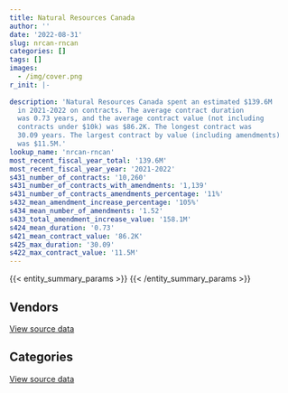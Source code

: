 ```yaml
---
title: Natural Resources Canada
author: ''
date: '2022-08-31'
slug: nrcan-rncan
categories: []
tags: []
images:
  - /img/cover.png
r_init: |-
  
description: 'Natural Resources Canada spent an estimated $139.6M
  in 2021-2022 on contracts. The average contract duration
  was 0.73 years, and the average contract value (not including
  contracts under $10k) was $86.2K. The longest contract was
  30.09 years. The largest contract by value (including amendments)
  was $11.5M.'
lookup_name: 'nrcan-rncan'
most_recent_fiscal_year_total: '139.6M'
most_recent_fiscal_year_year: '2021-2022'
s431_number_of_contracts: '10,260'
s431_number_of_contracts_with_amendments: '1,139'
s431_number_of_contracts_amendments_percentage: '11%'
s432_mean_amendment_increase_percentage: '105%'
s434_mean_number_of_amendments: '1.52'
s433_total_amendment_increase_value: '158.1M'
s424_mean_duration: '0.73'
s421_mean_contract_value: '86.2K'
s425_max_duration: '30.09'
s422_max_contract_value: '11.5M'
---
```


<script src="/rmarkdown-libs/htmlwidgets/htmlwidgets.js"></script>
<link href="/rmarkdown-libs/datatables-css/datatables-crosstalk.css" rel="stylesheet" />
<script src="/rmarkdown-libs/datatables-binding/datatables.js"></script>
<script src="/rmarkdown-libs/jquery/jquery-3.6.0.min.js"></script>
<link href="/rmarkdown-libs/dt-core-bootstrap/css/dataTables.bootstrap.min.css" rel="stylesheet" />
<link href="/rmarkdown-libs/dt-core-bootstrap/css/dataTables.bootstrap.extra.css" rel="stylesheet" />
<script src="/rmarkdown-libs/dt-core-bootstrap/js/jquery.dataTables.min.js"></script>
<script src="/rmarkdown-libs/dt-core-bootstrap/js/dataTables.bootstrap.min.js"></script>
<link href="/rmarkdown-libs/crosstalk/css/crosstalk.min.css" rel="stylesheet" />
<script src="/rmarkdown-libs/crosstalk/js/crosstalk.min.js"></script>
<script src="/rmarkdown-libs/htmlwidgets/htmlwidgets.js"></script>
<link href="/rmarkdown-libs/datatables-css/datatables-crosstalk.css" rel="stylesheet" />
<script src="/rmarkdown-libs/datatables-binding/datatables.js"></script>
<script src="/rmarkdown-libs/jquery/jquery-3.6.0.min.js"></script>
<link href="/rmarkdown-libs/dt-core-bootstrap/css/dataTables.bootstrap.min.css" rel="stylesheet" />
<link href="/rmarkdown-libs/dt-core-bootstrap/css/dataTables.bootstrap.extra.css" rel="stylesheet" />
<script src="/rmarkdown-libs/dt-core-bootstrap/js/jquery.dataTables.min.js"></script>
<script src="/rmarkdown-libs/dt-core-bootstrap/js/dataTables.bootstrap.min.js"></script>
<link href="/rmarkdown-libs/crosstalk/css/crosstalk.min.css" rel="stylesheet" />
<script src="/rmarkdown-libs/crosstalk/js/crosstalk.min.js"></script>

{{< entity_summary_params >}}
{{< /entity_summary_params >}}

## Vendors

<div id="htmlwidget-1" style="width:100%;height:auto;" class="datatables html-widget"></div>
<script type="application/json" data-for="htmlwidget-1">{"x":{"style":"bootstrap","filter":"none","vertical":false,"data":[["<a href=\"/vendors/4_office_automation/\">4 Office Automation<\/a>","<a href=\"/vendors/49_solutions/\">49 Solutions<\/a>","<a href=\"/vendors/ab_sciex/\">AB Sciex<\/a>","<a href=\"/vendors/acart_communications/\">Acart Communications<\/a>","<a href=\"/vendors/accenture/\">Accenture<\/a>","<a href=\"/vendors/acosys_consulting_services/\">Acosys Consulting Services<\/a>","<a href=\"/vendors/adga_group/\">ADGA Group<\/a>","<a href=\"/vendors/advanced_business_interiors/\">Advanced Business Interiors<\/a>","<a href=\"/vendors/advanced_chippewa_technologies/\">Advanced Chippewa Technologies<\/a>","<a href=\"/vendors/aecom/\">AECOM<\/a>","<a href=\"/vendors/agilent/\">Agilent<\/a>","<a href=\"/vendors/air_liquide_canada/\">Air Liquide Canada<\/a>","<a href=\"/vendors/air_tindi/\">Air Tindi<\/a>","<a href=\"/vendors/alpine_helicopters/\">Alpine Helicopters<\/a>","<a href=\"/vendors/als_canada/\">ALS Canada<\/a>","<a href=\"/vendors/altis_human_resources/\">Altis Human Resources<\/a>","<a href=\"/vendors/amazon/\">Amazon<\/a>","<a href=\"/vendors/ameresco_canada/\">Ameresco Canada<\/a>","<a href=\"/vendors/ansys_canada/\">Ansys Canada<\/a>","<a href=\"/vendors/aon_reed_stenhouse/\">Aon Reed Stenhouse<\/a>","<a href=\"/vendors/applied_electonics/\">Applied Electonics<\/a>","<a href=\"/vendors/apption/\">Apption<\/a>","<a href=\"/vendors/arcadis_canada/\">Arcadis Canada<\/a>","<a href=\"/vendors/ari_financial_services/\">ARI Financial Services<\/a>","<a href=\"/vendors/artemp_personnel_services/\">Artemp Personnel Services<\/a>","<a href=\"/vendors/asokan_business_interiors/\">Asokan Business Interiors<\/a>","<a href=\"/vendors/atco/\">ATCO<\/a>","<a href=\"/vendors/avi_spl_canada/\">AVI SPL Canada<\/a>","<a href=\"/vendors/avjet_holding/\">AVJET Holding<\/a>","<a href=\"/vendors/banfield_seguin/\">Banfield Seguin<\/a>","<a href=\"/vendors/bdo_canada/\">BDO Canada<\/a>","<a href=\"/vendors/beckman_coulter_canada/\">Beckman Coulter Canada<\/a>","<a href=\"/vendors/bell_canada/\">Bell Canada<\/a>","<a href=\"/vendors/blumetric_environmental/\">Blumetric Environmental<\/a>","<a href=\"/vendors/bmt_fleet_technology/\">BMT Fleet Technology<\/a>","<a href=\"/vendors/bouthillette_parizeau/\">Bouthillette Parizeau<\/a>","<a href=\"/vendors/brandt_tractor/\">Brandt Tractor<\/a>","<a href=\"/vendors/bruker/\">Bruker<\/a>","<a href=\"/vendors/bureau_veritas/\">Bureau Veritas<\/a>","<a href=\"/vendors/c_core/\">C Core<\/a>","<a href=\"/vendors/cache_computer_consulting/\">Cache Computer Consulting<\/a>","<a href=\"/vendors/calian/\">Calian<\/a>","<a href=\"/vendors/campbell_scientific_canada/\">Campbell Scientific Canada<\/a>","<a href=\"/vendors/canada_post/\">Canada Post<\/a>","<a href=\"/vendors/canadian_corps_of_commissionaires/\">Canadian Corps of Commissionaires<\/a>","<a href=\"/vendors/canadian_helicopters/\">Canadian Helicopters<\/a>","<a href=\"/vendors/canadian_north/\">Canadian North<\/a>","<a href=\"/vendors/canadian_red_cross/\">Canadian Red Cross<\/a>","<a href=\"/vendors/canadian_standards_association/\">Canadian Standards Association<\/a>","<a href=\"/vendors/canon/\">Canon<\/a>","<a href=\"/vendors/cansel_survey_equipment/\">Cansel Survey Equipment<\/a>","<a href=\"/vendors/carahsoft_technology/\">Carahsoft Technology<\/a>","<a href=\"/vendors/carleton_university/\">Carleton University<\/a>","<a href=\"/vendors/cbci_telecom/\">CBCI Telecom<\/a>","<a href=\"/vendors/cdw_canada/\">CDW Canada<\/a>","<a href=\"/vendors/cgi/\">CGI<\/a>","<a href=\"/vendors/charron_human_resources/\">Charron Human Resources<\/a>","<a href=\"/vendors/chubb_edwards/\">Chubb Edwards<\/a>","<a href=\"/vendors/cision_canada/\">Cision Canada<\/a>","<a href=\"/vendors/cistel_technology/\">Cistel Technology<\/a>","<a href=\"/vendors/click_networks/\">Click Networks<\/a>","<a href=\"/vendors/cofomo/\">Cofomo<\/a>","<a href=\"/vendors/colliers_project_leaders/\">Colliers Project Leaders<\/a>","<a href=\"/vendors/compugen/\">Compugen<\/a>","<a href=\"/vendors/concept_controls/\">Concept Controls<\/a>","<a href=\"/vendors/contract_community/\">Contract Community<\/a>","<a href=\"/vendors/coradix_technology_consulting/\">Coradix Technology Consulting<\/a>","<a href=\"/vendors/cossette_communications/\">Cossette Communications<\/a>","<a href=\"/vendors/cpcs_transcom/\">CPCS Transcom<\/a>","<a href=\"/vendors/csdc_systems/\">CSDC Systems<\/a>","<a href=\"/vendors/d4is_solutions/\">D4IS Solutions<\/a>","<a href=\"/vendors/dalhousie_university/\">Dalhousie University<\/a>","<a href=\"/vendors/dalian_enterprises/\">Dalian Enterprises<\/a>","<a href=\"/vendors/dasco_equipment/\">DASCO Equipment<\/a>","<a href=\"/vendors/decisive_group/\">Decisive Group<\/a>","<a href=\"/vendors/dell_computer/\">Dell Computer<\/a>","<a href=\"/vendors/deloitte/\">Deloitte<\/a>","<a href=\"/vendors/dew_engineering/\">DEW Engineering<\/a>","<a href=\"/vendors/dillon_consulting/\">Dillon Consulting<\/a>","<a href=\"/vendors/dnr_consulting_group/\">DNR Consulting Group<\/a>","<a href=\"/vendors/donna_cona/\">Donna Cona<\/a>","<a href=\"/vendors/dst_consulting_engineers/\">DST Consulting Engineers<\/a>","<a href=\"/vendors/dynabook_canada/\">Dynabook Canada<\/a>","<a href=\"/vendors/dynamic_personnel_consultants/\">Dynamic Personnel Consultants<\/a>","<a href=\"/vendors/eagle_professional_resources/\">Eagle Professional Resources<\/a>","<a href=\"/vendors/eastpoint_engineering/\">Eastpoint Engineering<\/a>","<a href=\"/vendors/ebsco_canada/\">EBSCO Canada<\/a>","<a href=\"/vendors/eclipsys_solutions/\">Eclipsys Solutions<\/a>","<a href=\"/vendors/ecole_de_langues_abce/\">Ecole De Langues Abce<\/a>","<a href=\"/vendors/ecole_de_langues_la_cite/\">Ecole De Langues La Cite<\/a>","<a href=\"/vendors/ekos_research_associates/\">Ekos Research Associates<\/a>","<a href=\"/vendors/elsevier/\">Elsevier<\/a>","<a href=\"/vendors/empowered_networks/\">Empowered Networks<\/a>","<a href=\"/vendors/englobe/\">Englobe<\/a>","<a href=\"/vendors/entrust/\">Entrust<\/a>","<a href=\"/vendors/environics_research_group/\">Environics Research Group<\/a>","<a href=\"/vendors/eperformance/\">Eperformance<\/a>","<a href=\"/vendors/ernst_young/\">Ernst Young<\/a>","<a href=\"/vendors/esbe_scientific_industries/\">ESBE Scientific Industries<\/a>","<a href=\"/vendors/esri/\">ESRI<\/a>","<a href=\"/vendors/excel_human_resources/\">Excel Human Resources<\/a>","<a href=\"/vendors/exp_services/\">EXP Services<\/a>","<a href=\"/vendors/factiva/\">Factiva<\/a>","<a href=\"/vendors/fast_forward_french/\">Fast Forward French<\/a>","<a href=\"/vendors/fast_track_staffing/\">Fast Track Staffing<\/a>","<a href=\"/vendors/fca_canada/\">FCA Canada<\/a>","<a href=\"/vendors/federal_express_canada/\">Federal Express Canada<\/a>","<a href=\"/vendors/felix_technology/\">Felix Technology<\/a>","<a href=\"/vendors/first_air/\">First Air<\/a>","<a href=\"/vendors/flight_fuels/\">Flight Fuels<\/a>","<a href=\"/vendors/fmc_professionals/\">FMC Professionals<\/a>","<a href=\"/vendors/ford_motor_company/\">Ford Motor Company<\/a>","<a href=\"/vendors/fsc/\">FSC<\/a>","<a href=\"/vendors/fujitsu/\">Fujitsu<\/a>","<a href=\"/vendors/gamble_technologies/\">Gamble Technologies<\/a>","<a href=\"/vendors/gartner/\">Gartner<\/a>","<a href=\"/vendors/gateway_mechanical_services/\">Gateway Mechanical Services<\/a>","<a href=\"/vendors/gc_strategies/\">GC Strategies<\/a>","<a href=\"/vendors/general_dynamics/\">General Dynamics<\/a>","<a href=\"/vendors/general_motors/\">General Motors<\/a>","<a href=\"/vendors/genesis_integration/\">Genesis Integration<\/a>","<a href=\"/vendors/genome_quebec/\">Genome Quebec<\/a>","<a href=\"/vendors/getinge_canada/\">Getinge Canada<\/a>","<a href=\"/vendors/gfl_environmental/\">GFL Environmental<\/a>","<a href=\"/vendors/ghd/\">GHD<\/a>","<a href=\"/vendors/gilmore_reproductions/\">Gilmore Reproductions<\/a>","<a href=\"/vendors/glasshouse_systems/\">GlassHouse Systems<\/a>","<a href=\"/vendors/global_knowledge/\">Global Knowledge<\/a>","<a href=\"/vendors/global_total_office/\">Global Total Office<\/a>","<a href=\"/vendors/global_upholstery/\">Global Upholstery<\/a>","<a href=\"/vendors/golder_associates/\">Golder Associates<\/a>","<a href=\"/vendors/goss_gilroy/\">Goss Gilroy<\/a>","<a href=\"/vendors/grand_toy/\">Grand Toy<\/a>","<a href=\"/vendors/graybridge_international_consulting/\">Graybridge International Consulting<\/a>","<a href=\"/vendors/great_slave_helicopters/\">Great Slave Helicopters<\/a>","<a href=\"/vendors/h_h_construction/\">H H Construction<\/a>","<a href=\"/vendors/harnois_energies/\">Harnois Energies<\/a>","<a href=\"/vendors/hatch/\">Hatch<\/a>","<a href=\"/vendors/haworth/\">Haworth<\/a>","<a href=\"/vendors/hewlett_packard/\">Hewlett Packard<\/a>","<a href=\"/vendors/hexagon/\">Hexagon<\/a>","<a href=\"/vendors/hitachi_data_systems/\">Hitachi Data Systems<\/a>","<a href=\"/vendors/honeywell/\">Honeywell<\/a>","<a href=\"/vendors/horizant/\">Horizant<\/a>","<a href=\"/vendors/hoskin_scientific/\">Hoskin Scientific<\/a>","<a href=\"/vendors/hubspoke/\">HubSpoke<\/a>","<a href=\"/vendors/hypertec/\">Hypertec<\/a>","<a href=\"/vendors/ibiska_telecom/\">Ibiska Telecom<\/a>","<a href=\"/vendors/ibm_canada/\">IBM Canada<\/a>","<a href=\"/vendors/idp_group/\">Idp Group<\/a>","<a href=\"/vendors/ifathom/\">iFathom<\/a>","<a href=\"/vendors/ihs_global/\">IHS Global<\/a>","<a href=\"/vendors/iic_technologies/\">IIC Technologies<\/a>","<a href=\"/vendors/imp_group/\">IMP Group<\/a>","<a href=\"/vendors/info_tech_research_group/\">Info Tech Research Group<\/a>","<a href=\"/vendors/integra_networks/\">Integra Networks<\/a>","<a href=\"/vendors/interactive_audio_visual/\">Interactive Audio Visual<\/a>","<a href=\"/vendors/ipss/\">IPSS<\/a>","<a href=\"/vendors/iron_mountain/\">Iron Mountain<\/a>","<a href=\"/vendors/itex/\">ITEX<\/a>","<a href=\"/vendors/j_l_richards_associates/\">J L Richards Associates<\/a>","<a href=\"/vendors/john_wiley_sons/\">John Wiley Sons<\/a>","<a href=\"/vendors/kenn_borek_air/\">Kenn Borek Air<\/a>","<a href=\"/vendors/keystone_environmental/\">Keystone Environmental<\/a>","<a href=\"/vendors/kone/\">KONE<\/a>","<a href=\"/vendors/konica_minolta_business_solutions/\">Konica Minolta Business Solutions<\/a>","<a href=\"/vendors/kpmg/\">KPMG<\/a>","<a href=\"/vendors/kubota_canada/\">Kubota Canada<\/a>","<a href=\"/vendors/kudlik_construction/\">Kudlik Construction<\/a>","<a href=\"/vendors/kwc_architects/\">Kwc Architects<\/a>","<a href=\"/vendors/language_research_development_group/\">Language Research Development Group<\/a>","<a href=\"/vendors/lansdowne_technologies/\">Lansdowne Technologies<\/a>","<a href=\"/vendors/leo_pisces_services_group/\">Leo Pisces Services Group<\/a>","<a href=\"/vendors/life_technologies/\">Life Technologies<\/a>","<a href=\"/vendors/like_10/\">Like 10<\/a>","<a href=\"/vendors/linovati/\">Linovati<\/a>","<a href=\"/vendors/lionbridge/\">Lionbridge<\/a>","<a href=\"/vendors/lumina_it/\">Lumina IT<\/a>","<a href=\"/vendors/m_d_charlton/\">M D Charlton<\/a>","<a href=\"/vendors/macdonald_dettwiler_and_associates/\">Macdonald Dettwiler and Associates<\/a>","<a href=\"/vendors/maplesoft_consulting/\">Maplesoft Consulting<\/a>","<a href=\"/vendors/marine_contractors/\">Marine Contractors<\/a>","<a href=\"/vendors/martec/\">Martec<\/a>","<a href=\"/vendors/maverin/\">Maverin<\/a>","<a href=\"/vendors/maxsys_staffing_and_consulting/\">Maxsys Staffing and Consulting<\/a>","<a href=\"/vendors/mcelhanney_associates/\">McElhanney Associates<\/a>","<a href=\"/vendors/mckinsey_and_company/\">McKinsey and Company<\/a>","<a href=\"/vendors/mcw_custom_energy_solutions/\">MCW Custom Energy Solutions<\/a>","<a href=\"/vendors/mdos_consulting/\">MDOS Consulting<\/a>","<a href=\"/vendors/media_q/\">Media Q<\/a>","<a href=\"/vendors/messa_computing/\">Messa Computing<\/a>","<a href=\"/vendors/mgis/\">MGIS<\/a>","<a href=\"/vendors/michael_wager_consulting/\">Michael Wager Consulting<\/a>","<a href=\"/vendors/microsoft_canada/\">Microsoft Canada<\/a>","<a href=\"/vendors/millbrook_tactical/\">Millbrook Tactical<\/a>","<a href=\"/vendors/mindwire_systems/\">Mindwire Systems<\/a>","<a href=\"/vendors/mishkumi_technologies/\">Mishkumi Technologies<\/a>","<a href=\"/vendors/mnp/\">MNP<\/a>","<a href=\"/vendors/modis_canada/\">Modis Canada<\/a>","<a href=\"/vendors/moriyama_teshima_architects/\">Moriyama Teshima Architects<\/a>","<a href=\"/vendors/morpho_canada/\">Morpho Canada<\/a>","<a href=\"/vendors/morrison_hershfield/\">Morrison Hershfield<\/a>","<a href=\"/vendors/mts_allstream/\">MTS Allstream<\/a>","<a href=\"/vendors/mustang_helicopters/\">Mustang Helicopters<\/a>","<a href=\"/vendors/mustang_survival/\">Mustang Survival<\/a>","<a href=\"/vendors/nanometrics/\">Nanometrics<\/a>","<a href=\"/vendors/nations_translation_group/\">Nations Translation Group<\/a>","<a href=\"/vendors/nattiq/\">NATTIQ<\/a>","<a href=\"/vendors/newfound_recruiting/\">Newfound Recruiting<\/a>","<a href=\"/vendors/nisha_techonologies/\">Nisha Techonologies<\/a>","<a href=\"/vendors/nitam_solutions/\">Nitam Solutions<\/a>","<a href=\"/vendors/northern_micro/\">Northern Micro<\/a>","<a href=\"/vendors/nova_networks/\">Nova Networks<\/a>","<a href=\"/vendors/onx_enterprise_solutions/\">OnX Enterprise Solutions<\/a>","<a href=\"/vendors/openframe_technologies/\">OpenFrame Technologies<\/a>","<a href=\"/vendors/opentext/\">OpenText<\/a>","<a href=\"/vendors/oracle_canada/\">Oracle Canada<\/a>","<a href=\"/vendors/orangutech/\">Orangutech<\/a>","<a href=\"/vendors/pacwill_environmental/\">Pacwill Environmental<\/a>","<a href=\"/vendors/pal_aerospace/\">PAL Aerospace<\/a>","<a href=\"/vendors/paladin_group/\">Paladin Group<\/a>","<a href=\"/vendors/panasonic/\">Panasonic<\/a>","<a href=\"/vendors/pepco/\">Pepco<\/a>","<a href=\"/vendors/petrovalue_products/\">PetroValue Products<\/a>","<a href=\"/vendors/phaselock_systems_international/\">Phaselock Systems International<\/a>","<a href=\"/vendors/pitney_bowes/\">Pitney Bowes<\/a>","<a href=\"/vendors/podolinsky_equipment/\">Podolinsky Equipment<\/a>","<a href=\"/vendors/polaris_industries/\">Polaris Industries<\/a>","<a href=\"/vendors/portage_personnel/\">Portage Personnel<\/a>","<a href=\"/vendors/pra/\">PRA<\/a>","<a href=\"/vendors/precisionit/\">PrecisionIT<\/a>","<a href=\"/vendors/pricewaterhouse_coopers/\">Pricewaterhouse Coopers<\/a>","<a href=\"/vendors/printers_plus/\">Printers Plus<\/a>","<a href=\"/vendors/procom_consultants/\">Procom Consultants<\/a>","<a href=\"/vendors/promaxis/\">Promaxis<\/a>","<a href=\"/vendors/proquest/\">ProQuest<\/a>","<a href=\"/vendors/protak_consulting_group/\">Protak Consulting Group<\/a>","<a href=\"/vendors/purespirit_solutions/\">PureSpirIT Solutions<\/a>","<a href=\"/vendors/qiagen/\">QIAGEN<\/a>","<a href=\"/vendors/qinetiq/\">QinetiQ<\/a>","<a href=\"/vendors/qmr/\">QMR<\/a>","<a href=\"/vendors/quantum_management_services/\">Quantum Management Services<\/a>","<a href=\"/vendors/queen_s_university/\">Queen’s University<\/a>","<a href=\"/vendors/r_e_gilmore_investments/\">R E Gilmore Investments<\/a>","<a href=\"/vendors/r_r_international_translation/\">R R International Translation<\/a>","<a href=\"/vendors/radiation_solutions/\">Radiation Solutions<\/a>","<a href=\"/vendors/randstad/\">Randstad<\/a>","<a href=\"/vendors/raymond_chabot_grant_thornton/\">Raymond Chabot Grant Thornton<\/a>","<a href=\"/vendors/rgb_media/\">RGB Media<\/a>","<a href=\"/vendors/ricoh/\">Ricoh<\/a>","<a href=\"/vendors/risk_sciences_international/\">Risk Sciences International<\/a>","<a href=\"/vendors/s_p_global_market_intelligence/\">S P Global Market Intelligence<\/a>","<a href=\"/vendors/salesforce_canada/\">Salesforce Canada<\/a>","<a href=\"/vendors/samson_and_associates/\">Samson and Associates<\/a>","<a href=\"/vendors/samson_associes/\">Samson Associes<\/a>","<a href=\"/vendors/sas_institute/\">SAS Institute<\/a>","<a href=\"/vendors/sharp_electronics/\">Sharp Electronics<\/a>","<a href=\"/vendors/shi_canada/\">SHI Canada<\/a>","<a href=\"/vendors/si_systems/\">SI Systems<\/a>","<a href=\"/vendors/siemens/\">Siemens<\/a>","<a href=\"/vendors/sierra_systems_group/\">Sierra Systems Group<\/a>","<a href=\"/vendors/simex_defence/\">Simex Defence<\/a>","<a href=\"/vendors/simplex_grinnell/\">Simplex Grinnell<\/a>","<a href=\"/vendors/slr_consulting_canada/\">SLR Consulting Canada<\/a>","<a href=\"/vendors/snc_lavalin/\">SNC Lavalin<\/a>","<a href=\"/vendors/softchoice/\">Softchoice<\/a>","<a href=\"/vendors/softsim_technologies/\">Softsim Technologies<\/a>","<a href=\"/vendors/sra_staffing_solutions/\">SRA Staffing Solutions<\/a>","<a href=\"/vendors/st_joseph_print_group/\">St Joseph Print Group<\/a>","<a href=\"/vendors/stantec/\">Stantec<\/a>","<a href=\"/vendors/steris_canada/\">STERIS Canada<\/a>","<a href=\"/vendors/stiff_sentences/\">Stiff Sentences<\/a>","<a href=\"/vendors/stoneworks_technologies/\">Stoneworks Technologies<\/a>","<a href=\"/vendors/stratos/\">Stratos<\/a>","<a href=\"/vendors/systemscope/\">Systemscope<\/a>","<a href=\"/vendors/tag_hr/\">Tag HR<\/a>","<a href=\"/vendors/tecsis/\">Tecsis<\/a>","<a href=\"/vendors/teknion/\">Teknion<\/a>","<a href=\"/vendors/teksystems_canada/\">Teksystems Canada<\/a>","<a href=\"/vendors/telecom_computer_services/\">Telecom Computer Services<\/a>","<a href=\"/vendors/tenaquip/\">Tenaquip<\/a>","<a href=\"/vendors/teramach_technologies/\">Teramach Technologies<\/a>","<a href=\"/vendors/testforce_systems/\">Testforce Systems<\/a>","<a href=\"/vendors/tetra_tech/\">Tetra Tech<\/a>","<a href=\"/vendors/the_aim_group/\">The AIM Group<\/a>","<a href=\"/vendors/the_halifax_group/\">The Halifax Group<\/a>","<a href=\"/vendors/the_masha_krupp_translation_group/\">The Masha Krupp Translation Group<\/a>","<a href=\"/vendors/the_mathworks/\">The Mathworks<\/a>","<a href=\"/vendors/the_right_door_consulting/\">The Right Door Consulting<\/a>","<a href=\"/vendors/thermo_fisher_scientific/\">Thermo Fisher Scientific<\/a>","<a href=\"/vendors/thyssenkrupp_elevator/\">Thyssenkrupp Elevator<\/a>","<a href=\"/vendors/tiree/\">Tiree<\/a>","<a href=\"/vendors/toshiba_canada/\">Toshiba Canada<\/a>","<a href=\"/vendors/totem_offisource/\">Totem Offisource<\/a>","<a href=\"/vendors/toure_cleaning_services/\">Toure Cleaning Services<\/a>","<a href=\"/vendors/toyota/\">Toyota<\/a>","<a href=\"/vendors/transpolar_technology/\">Transpolar Technology<\/a>","<a href=\"/vendors/troy_life_fire_safety/\">Troy Life Fire Safety<\/a>","<a href=\"/vendors/tundra_technical_solutions/\">Tundra Technical Solutions<\/a>","<a href=\"/vendors/turtle_island_staffing/\">Turtle Island Staffing<\/a>","<a href=\"/vendors/tyco_integrated_fire_security/\">Tyco Integrated Fire Security<\/a>","<a href=\"/vendors/unisource/\">Unisource<\/a>","<a href=\"/vendors/universal_helicopters/\">Universal Helicopters<\/a>","<a href=\"/vendors/universite_laval/\">Universite Laval<\/a>","<a href=\"/vendors/university_of_alberta/\">University of Alberta<\/a>","<a href=\"/vendors/university_of_british_columbia/\">University of British Columbia<\/a>","<a href=\"/vendors/university_of_calgary/\">University of Calgary<\/a>","<a href=\"/vendors/university_of_guelph/\">University of Guelph<\/a>","<a href=\"/vendors/university_of_new_brunswick/\">University of New Brunswick<\/a>","<a href=\"/vendors/university_of_ottawa/\">University of Ottawa<\/a>","<a href=\"/vendors/university_of_regina/\">University of Regina<\/a>","<a href=\"/vendors/university_of_saskatchewan/\">University of Saskatchewan<\/a>","<a href=\"/vendors/university_of_toronto/\">University of Toronto<\/a>","<a href=\"/vendors/university_of_waterloo/\">University of Waterloo<\/a>","<a href=\"/vendors/university_of_western_ontario/\">University of Western Ontario<\/a>","<a href=\"/vendors/vaisala_canada/\">Vaisala Canada<\/a>","<a href=\"/vendors/veritaaq_technology_house/\">Veritaaq Technology House<\/a>","<a href=\"/vendors/vwr_international/\">VWR International<\/a>","<a href=\"/vendors/wajax/\">Wajax<\/a>","<a href=\"/vendors/waste_connections_of_canada/\">Waste Connections of Canada<\/a>","<a href=\"/vendors/waste_management_of_canada/\">Waste Management of Canada<\/a>","<a href=\"/vendors/waters/\">Waters<\/a>","<a href=\"/vendors/weatherhaven_canada/\">Weatherhaven Canada<\/a>","<a href=\"/vendors/wolters_kluwer/\">Wolters Kluwer<\/a>","<a href=\"/vendors/wood_canada/\">Wood Canada<\/a>","<a href=\"/vendors/workdynamics_technologies/\">WorkDynamics Technologies<\/a>","<a href=\"/vendors/wsp/\">WSP<\/a>","<a href=\"/vendors/xerox/\">Xerox<\/a>","<a href=\"/vendors/zodiac_hurricane_technologies/\">Zodiac Hurricane Technologies<\/a>"],[15782.71,null,22001.83,13528.7,null,null,139421.84,338069.63,56083.63,42107.64,337240.36,45592.23,54483.02,11648.77,141790.81,338766.58,null,557916.97,736534.27,12288.37,324434.58,null,152157.19,89381.86,167554.33,11131.63,1306255.57,89303.18,null,8549.73,196786.68,4015.11,0,0,31330.6,202922.58,null,null,0,null,64527.2,842238.64,120403.49,13918.21,3810878.61,734418.46,724208.68,7699.07,77884.72,397613.15,71317.34,54025.11,146497.33,297793.1,1124207.15,null,33900,21106.06,36551.78,639165.49,null,null,160145.95,null,null,0,22600,122782.19,null,32476.88,201877.46,145141.07,33449.16,784990,15142,15290.94,1270701.9,99499.39,null,null,134236.44,null,null,100208.53,44239.5,null,160482.28,16176.52,22302,80095.98,null,979525.73,19557.86,0,45031.9,168115.75,806955.22,0,null,1008338.43,3213135.14,null,null,62335.5,null,144145.3,null,262489.5,816376.96,null,7575.61,303235.41,2673287.04,null,null,177323.45,null,157522.66,null,272107.09,87490.28,95713.72,null,21905.37,null,2870.02,null,null,null,20464.13,11842.4,249790.73,64053.27,32982.26,3569684.66,null,231666.83,24973,null,12172.1,null,175150.01,154355.4,53388.79,225581.52,null,961791.8,344332.94,133871.1,24521,null,107643.22,0,null,62550,109454.63,null,26372,317393.58,102981.31,126648.14,null,4750123.45,0,15562.34,4122.01,342450.46,null,26460,24588.11,null,23136.75,415889.93,null,163436.09,null,null,57482.63,null,1814308.12,907782.32,null,null,null,63448.93,24990,24860,0,203679.01,105198.36,557624.22,null,1126429.14,491769.94,26091.1,203679.01,43074.92,0,72295.44,2236.87,4352.38,31863.41,44546.04,null,23399.83,2626977.3,null,16459.69,489086.91,806446.43,null,633021.62,98687.51,22321.63,1551100.13,83051.36,null,37606.93,null,11661.24,10919.45,null,null,null,110206.84,7136.71,null,null,122151.55,78096.74,35979.2,256285.09,116287.21,613961.31,182852.84,72055.69,null,279943.87,19446.3,null,145546.23,43975.89,44679.2,null,149258.43,192928.29,11512.44,97346.87,903994.36,45914.27,19323,127941.31,null,322839.27,47866.08,68907.42,126757.08,33617.53,365971.64,4733.41,158701.72,102265.99,282500,73937.04,0,139667.73,null,242150.98,207900.6,173992.28,11569.34,16950,165029.7,908611.37,96809.37,336733.82,null,162573.8,1994539.72,178680.12,52150.5,821214.58,81278.64,0,146437.01,null,10328.2,54494.57,49939.35,514442.7,113703.89,23730,165475.79,11321.69,342374.13,null,398560.42,20269.39,203679.01,null,null,null,2453103.77,267970.42,189709.15,210888.41,63304.5,69964.92,149979.41,77108.8,24249.17,null,48489.2,94559,23721.88,23358.33,1117128.95,53744.97,null,6537.84,null,96312.85,19213.48,31727,null,242.36,437745.51,33003.5,null],[null,null,13201.1,null,null,3525.59,116319.38,96958.16,89612.68,12915,501680.91,75117.23,160084.68,12363.83,96658.62,827707.84,null,534404.09,364373.47,12012.58,null,326677.69,0,37466.92,89154.66,null,1275962.68,42531.9,556954.47,52820.57,205619.04,22168.59,0,15059.52,46074.4,112950.88,10336.51,null,33649.98,79181.93,201832.85,910168.79,91762.28,12543,3722472.69,895329.91,502898.27,3860.08,9042.6,365950.31,82172.22,18477.28,154190.6,32379.57,687497.24,74814.24,27911,null,31999.93,1302559.54,24076.06,103520.09,217962.1,null,null,null,3688690.29,240640.46,null,29435.3,506076.37,46283.6,197457.94,805504,null,171400.51,2176748.91,99771.99,7523.42,12688.8,362159.08,9169.08,374518.38,56852.58,null,null,160921.95,15917.71,11520,21840,null,533777.49,null,29622.47,null,null,827063.89,147414.15,null,1038312.92,3075878.71,null,27124.9,152096.1,null,77458.26,null,121133.39,831895.68,null,null,36640.8,1567351.85,null,40295.8,188823,39343.5,133026.12,null,102376.54,70099.79,37647.89,null,35222.05,null,10298.3,1337.07,null,null,4543.11,null,194041.06,14482.03,37064.18,3199966.73,34025.43,null,null,17864,10041.39,19913.09,42921.92,156806.03,34015.02,130779.21,null,362967.53,null,20189.94,null,85086.29,null,152396.37,28250,55822,135076.42,null,77023,284017.53,58621.95,211607.43,null,3721993.28,0,15604.98,6372.25,51281.14,61044.79,null,11708.62,null,null,705145.38,null,139408.99,23159.35,null,77160.75,59950.43,1938497.3,354054.05,18501.72,62150,428206.71,62755.68,95929.64,null,0,102118.52,85727.33,471623.58,null,1034849.4,416278.15,26162.58,102118.52,7484.54,445.81,359679.65,38985.53,7707.98,90800.7,77494.68,271845,null,391548.12,null,86060.67,594777.85,2516859.38,1030.72,149505.23,90390.94,null,888688.06,17182.98,null,69343.27,null,null,null,1545.72,11500,150144.96,157628.89,22637.13,null,18563.3,130479.87,58840.01,76455.8,83602.87,122380.51,null,183353.8,48676.76,39747.75,107017.06,null,null,893201.66,null,15281,108557.06,null,22352.53,40129.13,188447.12,791000,54565.16,null,186615.87,null,70721.97,79860.54,39060.98,125731.93,16465.91,16167,1984.14,null,null,null,24408,0,35626.99,16916.1,242814.41,null,415672.62,null,null,null,632128.7,268425.99,122379.58,null,72823.18,4264227.91,null,24053.97,738787.52,41018.44,0,218964.6,null,null,206369.71,55954.94,347028.75,33060.51,null,null,null,346175.24,null,399652.37,12644.16,102118.52,24163.41,null,null,1655697.81,275689.48,222916.35,235506.9,182047.04,39295.83,135336.13,80780.22,null,76930.73,35437.82,125008.23,102587.84,39382.93,1588072.45,89432.13,11899.91,6555.75,3851.03,null,null,32667.67,145908.31,44130.6,357957.07,31675.55,null],[null,null,null,null,null,101894,null,null,52002.41,28069.65,562769.49,48960.76,188876.1,11854.5,87074.53,1031018.42,1062089.12,532943.97,271495.39,12653.14,null,879507.34,0,75054.5,139426.06,null,1260054.85,191946.16,null,null,237142.82,null,886592.58,0,null,112642.27,20150.25,null,577116.31,67305.63,719633.07,405582.92,78305.65,null,4161443.81,453296.22,761049.06,null,157618.38,334208.98,13173.54,97684.19,84426.48,9313.68,344062.58,89940.65,null,null,32982.87,1282982.87,null,null,154140.87,43252.95,18354.59,null,311309.71,null,85046.62,7313.63,504693.65,100930,147823.71,400355.72,null,288569.81,446287.66,99499.39,29766.58,null,262266.06,52292.39,null,10365.07,null,null,127155.04,15916.3,null,23674,42976.62,1574840.86,null,39352.37,null,149791.9,789132.71,22922.6,19776.3,1415305.96,2882495.12,34492.49,24279.69,97374.39,39747.75,182836.26,null,37155.45,722950.7,28086.24,null,138785.59,null,null,null,5112.32,null,142114.78,34857.77,221803.56,36420.16,100606.08,null,17946.99,null,39000.42,21218.68,27572,14954.6,11483.99,33886.44,184870.46,null,29536.91,1273290.5,38777.45,null,79450.01,null,null,null,20326.44,158884.8,26883.83,347675.95,null,35537.37,null,162.82,null,184860.09,null,88739.84,null,55822,null,null,null,214263.06,47054.74,319075.02,null,4054270.54,0,24349.97,4001.08,null,null,null,null,null,null,686487.1,79651.65,46469.66,null,null,151064.44,153486.82,1588588.13,986486.49,11281.73,null,912142.35,42194.8,0,null,0,null,70862.8,155699.88,null,594652.11,689147.35,6504.9,null,null,284086.6,293548.03,null,7696.05,63497.48,189943.16,12189.81,null,45268.9,14039.41,85825.53,504501.07,976043.88,56756.3,8036679.5,null,null,null,109867.58,null,730.52,37960.64,null,null,20731.67,null,null,25044.35,null,33022.25,null,132622.05,null,null,122087.63,null,null,182852.84,28011.11,null,null,11271.15,null,243011.1,null,131220,157861.86,null,69046.62,39863.35,588523.42,847500,49505.64,null,155532.21,729209.67,519333.09,51634.89,21337.06,90011.68,null,367300.38,6291.91,223823.62,null,null,79185.88,0,101940.47,null,242150.98,null,290509.74,null,11300,null,1117897.43,4400.43,80249.17,null,51560.96,3065011.14,47665.8,null,615056.69,204702.02,0,55246.54,99762.62,null,178493.25,55802.06,482188.55,32970.18,null,null,null,414541.84,null,199826.18,28785.24,null,null,null,3615.95,1244035.24,289163.73,160973.89,128593.2,133839.32,116960.55,79116.47,88374.77,null,16478.87,63968.28,179437.86,84018.87,102400.14,2051556.56,15971.28,null,1092.63,11245.02,null,null,23090.48,83187.55,14690,51517.62,29075.17,null],[null,39945.5,null,null,32205,114603.14,25990,null,534167.11,90995.81,1209053.22,150271.36,180579,13231.83,86842.21,1112581.66,1469065.14,537320.66,346246.56,null,399908.51,879507.34,null,105869.82,207704.04,157341,1326697.22,214325.99,null,14413.15,353195.32,null,30325.83,null,null,32307.12,null,24851.52,714277,null,719633.07,65147.54,null,12656,4534646.03,547859.52,125012.83,null,142905.22,214075.89,141106,97684.19,491777.63,null,28240.79,283909.05,null,null,35862.46,1430788.59,null,null,154140.87,null,null,493076.27,null,null,39550,null,3667080.09,154790.6,null,217977.44,null,77062.35,542401.13,349329.26,null,null,345782.47,52292.39,656006.81,35181.39,null,23301.96,169689.83,17256.31,null,null,95121.58,379095.93,18205.68,null,null,170979.99,403812.31,69000,18249.39,1165674.93,2377063.23,null,4437.88,226845.87,null,null,23523.5,524618.88,718380.48,null,null,113376.91,null,1306836.97,41943.78,686981.36,null,147752.89,null,211709.75,null,121765.64,9666.02,53339.64,39550,null,null,null,19293.48,null,null,null,null,68676.66,1835127.4,null,null,79796.33,24345.07,null,null,38671.11,180505.8,161221.62,201396.18,99666,29803.69,35357.7,9932.15,null,184860.09,null,205712.12,null,114660.44,null,52936.89,null,279192.77,8921.05,279181.08,498200.23,3149224.06,null,51378.5,2663.35,39815.55,51959.56,null,null,7328.95,null,684036.17,44827.18,null,null,0,59094.2,96218.42,1408506.1,659459.46,null,null,464297.82,139511.81,39899.99,null,null,null,54758.26,151007.55,177231.78,2795896.9,1038196.34,null,null,null,320032.46,219905.12,null,3343.67,13289.83,200429.17,31130.4,null,972890.24,0,85825.53,18249.59,1133831.94,23260.3,1945045.79,27933.6,null,null,117706.71,290578.31,13332.07,null,null,null,null,null,339448.97,null,null,null,null,291366.07,null,null,114217.13,null,null,102847.32,99942.46,null,null,null,56026.05,138563.18,null,117425,157861.86,39666.38,35653.76,null,713599.18,1755247.55,49488.12,null,34723.74,511287.03,592979.64,35392.27,42069.43,61812.83,60713.98,416349.81,69448.02,107238.24,null,null,null,null,12041.28,27289.5,null,1319.66,468104.81,null,39126.25,null,1176472.21,null,248552.43,102434.5,10333.37,2109228.43,null,41471.65,82739.03,54959.82,108964.06,48732.76,null,null,111918.01,42042.65,1734591.44,32970.18,null,null,8436.34,451301.89,33481.35,null,null,null,39945.5,23451.38,87988.02,null,67895.16,310713.95,265204.73,219079.5,84741.85,39462.34,136502.42,15000,null,141150,138175.87,120406.01,102400.14,1617348.75,141037.08,null,null,7517.22,null,null,37719.82,null,2945.03,89366.43,23107.65,22781.72]],"container":"<table class=\"table table-striped table-hover row-border order-column display\">\n  <thead>\n    <tr>\n      <th>Vendor<\/th>\n      <th>2018-2019<\/th>\n      <th>2019-2020<\/th>\n      <th>2020-2021<\/th>\n      <th>2021-2022<\/th>\n    <\/tr>\n  <\/thead>\n<\/table>","options":{"order":[[4,"desc"]],"pageLength":10,"autoWidth":true,"columnDefs":[{"targets":1,"render":"function(data, type, row, meta) {\n    return type !== 'display' ? data : DTWidget.formatCurrency(data, \"$\", 2, 3, \",\", \".\", true, null);\n  }"},{"targets":2,"render":"function(data, type, row, meta) {\n    return type !== 'display' ? data : DTWidget.formatCurrency(data, \"$\", 2, 3, \",\", \".\", true, null);\n  }"},{"targets":3,"render":"function(data, type, row, meta) {\n    return type !== 'display' ? data : DTWidget.formatCurrency(data, \"$\", 2, 3, \",\", \".\", true, null);\n  }"},{"targets":4,"render":"function(data, type, row, meta) {\n    return type !== 'display' ? data : DTWidget.formatCurrency(data, \"$\", 2, 3, \",\", \".\", true, null);\n  }"},{"width":"16%","targets":[1,2,3,4]},{"className":"dt-right","targets":[1,2,3,4]}],"orderClasses":false}},"evals":["options.columnDefs.0.render","options.columnDefs.1.render","options.columnDefs.2.render","options.columnDefs.3.render"],"jsHooks":[]}</script>
<p class="text-right">
<a href="https://github.com/GoC-Spending/contracts-data/tree/main/data/out/departments/nrcan-rncan/summary_by_fiscal_year_by_vendor.csv" class="source-data-link btn btn-link">View source data</a>
</p>

## Categories

<div id="htmlwidget-2" style="width:100%;height:auto;" class="datatables html-widget"></div>
<script type="application/json" data-for="htmlwidget-2">{"x":{"style":"bootstrap","filter":"none","vertical":false,"data":[["<a href=\"/categories/other/\">(Other)<\/a>","<a href=\"/categories/facilities_and_construction/\">Facilities and construction<\/a>","<a href=\"/categories/office_management/\">Office management<\/a>","<a href=\"/categories/professional_services/\">Professional services<\/a>","<a href=\"/categories/information_technology/\">Information technology<\/a>","<a href=\"/categories/medical/\">Medical<\/a>","<a href=\"/categories/transportation_and_logistics/\">Transportation and logistics<\/a>","<a href=\"/categories/industrial_products_and_services/\">Industrial products and services<\/a>","<a href=\"/categories/travel/\">Travel<\/a>","<a href=\"/categories/security_and_protection/\">Security and protection<\/a>","<a href=\"/categories/human_capital/\">Human capital<\/a>"],[6985297.32,4256496.59,3588467.27,53411694.73,30975308.01,19078.64,18453557.37,13342050.36,405540.03,4248002.59,6218119.13],[4918289.34,3725090.83,2242245.29,41779303.09,37229590.1,52965.12,15705655.84,10394141.7,13335,4234141.03,10246751.79],[4870185.57,4593552.79,1340770.47,40228822.81,40497417.75,42566.18,11738377.63,8800317.9,null,4073022.03,7815201.29],[5199821.77,4481578.42,1471794.23,46372958.83,40211854.21,128240.16,13361191.01,15330922.72,108964.06,4540361.16,8435217.39]],"container":"<table class=\"table table-striped table-hover row-border order-column display\">\n  <thead>\n    <tr>\n      <th>Category<\/th>\n      <th>2018-2019<\/th>\n      <th>2019-2020<\/th>\n      <th>2020-2021<\/th>\n      <th>2021-2022<\/th>\n    <\/tr>\n  <\/thead>\n<\/table>","options":{"order":[[4,"desc"]],"dom":"t","pageLength":30,"autoWidth":true,"columnDefs":[{"targets":1,"render":"function(data, type, row, meta) {\n    return type !== 'display' ? data : DTWidget.formatCurrency(data, \"$\", 2, 3, \",\", \".\", true, null);\n  }"},{"targets":2,"render":"function(data, type, row, meta) {\n    return type !== 'display' ? data : DTWidget.formatCurrency(data, \"$\", 2, 3, \",\", \".\", true, null);\n  }"},{"targets":3,"render":"function(data, type, row, meta) {\n    return type !== 'display' ? data : DTWidget.formatCurrency(data, \"$\", 2, 3, \",\", \".\", true, null);\n  }"},{"targets":4,"render":"function(data, type, row, meta) {\n    return type !== 'display' ? data : DTWidget.formatCurrency(data, \"$\", 2, 3, \",\", \".\", true, null);\n  }"},{"width":"16%","targets":[1,2,3,4]},{"className":"dt-right","targets":[1,2,3,4]}],"orderClasses":false,"lengthMenu":[10,25,30,50,100]}},"evals":["options.columnDefs.0.render","options.columnDefs.1.render","options.columnDefs.2.render","options.columnDefs.3.render"],"jsHooks":[]}</script>
<p class="text-right">
<a href="https://github.com/GoC-Spending/contracts-data/tree/main/data/out/departments/nrcan-rncan/summary_by_fiscal_year_by_category.csv" class="source-data-link btn btn-link">View source data</a>
</p>

